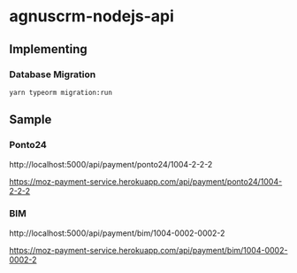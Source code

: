 # agnuscrm-nodejs-api


## Implementing 

### Database Migration 

`yarn typeorm migration:run`

## Sample

### Ponto24

http://localhost:5000/api/payment/ponto24/1004-2-2-2 

https://moz-payment-service.herokuapp.com/api/payment/ponto24/1004-2-2-2

### BIM

http://localhost:5000/api/payment/bim/1004-0002-0002-2

https://moz-payment-service.herokuapp.com/api/payment/bim/1004-0002-0002-2
